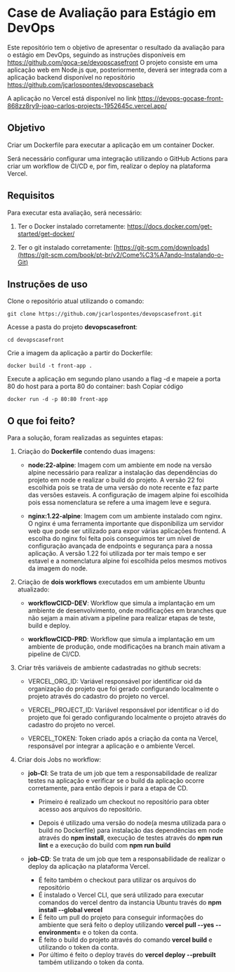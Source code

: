 # Case de Avaliação para Estágio em DevOps

Este repositório tem o objetivo de apresentar o resultado da avaliação para o estágio em DevOps, seguindo as instruções disponíveis em https://github.com/goca-se/devopscasefront
O projeto consiste em uma aplicação web em Node.js que, posteriormente, deverá ser integrada com a aplicação backend disponível no repositório https://github.com/jcarlospontes/devopscaseback

A aplicação no Vercel está disponível no link https://devops-gocase-front-868zz8ry9-joao-carlos-projects-1952645c.vercel.app/

## Objetivo

Criar um Dockerfile para executar a aplicação em um container Docker.

Será necessário configurar uma integração utilizando o GitHub Actions para criar um workflow de CI/CD e, por fim, realizar o deploy na plataforma Vercel.

## Requisitos

Para executar esta avaliação, será necessário:

1. Ter o Docker instalado corretamente: https://docs.docker.com/get-started/get-docker/
   
3. Ter o git instalado corretamente: [https://git-scm.com/downloads](https://git-scm.com/book/pt-br/v2/Come%C3%A7ando-Instalando-o-Git)

## Instruções de uso

Clone o repositório atual utilizando o comando: 
```console
git clone https://github.com/jcarlospontes/devopscasefront.git
```
Acesse a pasta do projeto **devopscasefront**:
```console
cd devopscasefront
```
Crie a imagem da aplicação a partir do Dockerfile:
```console
docker build -t front-app .
```
Execute a aplicação em segundo plano usando a flag -d e mapeie a porta 80 do host para a porta 80 do container:
bash
Copiar código

```console
docker run -d -p 80:80 front-app
```

## O que foi feito?

Para a solução, foram realizadas as seguintes etapas:
1. Criação do **Dockerfile** contendo duas imagens:
   
   - **node:22-alpine**: Imagem com um ambiente em node na versão alpine necessário para realizar a instalação das dependências do projeto em node e realizar o build do projeto. A versão 22 foi escolhida pois se trata de uma versão do note recente e faz parte das versões estaveis. A configuração de imagem alpine foi escolhida pois essa nomenclatura se refere a uma imagem leve e segura.
     
   - **nginx:1.22-alpine**: Imagem com um ambiente instalado com nginx. O nginx é uma ferramenta importante que disponibiliza um servidor web que pode ser utilizado para expor várias aplicações frontend. A escolha do nginx foi feita pois conseguimos ter um nível de configuração avançada de endpoints e segurança para a nossa aplicação. A versão 1.22 foi utilizada por ter mais tempo e ser estavel e a nomenclatura alpine foi escolhida pelos mesmos motivos da imagem do node.

3. Criação de **dois workflows** executados em um ambiente Ubuntu atualizado:
   
   - **workflowCICD-DEV**: Workflow que simula a implantação em um ambiente de desenvolvimento, onde modificações em branches que não sejam a main ativam a pipeline para realizar etapas de teste, build e deploy.
     
   - **workflowCICD-PRD**: Workflow que simula a implantação em um ambiente de produção, onde modificações na branch main ativam a pipeline de CI/CD.

5. Criar três variáveis de ambiente cadastradas no github secrets:
   
   - VERCEL_ORG_ID: Variável responsável por identificar oid da organização do projeto que foi gerado configurando localmente o projeto através do cadastro do projeto no vercel.
     
   - VERCEL_PROJECT_ID: Variável responsável por identificar o id do projeto que foi gerado configurando localmente o projeto através do cadastro do projeto no vercel.
     
   - VERCEL_TOKEN: Token criado após a criação da conta na Vercel, responsável por integrar a aplicação e o ambiente Vercel.
  
7. Criar dois Jobs no workflow:
   
   - **job-CI**: Se trata de um job que tem a responsabilidade de realizar testes na aplicação e verificar se o build da aplicação ocorre corretamente, para então depois ir para a etapa de CD.
     
     - Primeiro é realizado um checkout no repositório para obter acesso aos arquivos do repositório.
       
     - Depois é utilizado uma versão do node(a mesma utilizada para o build no Dockerfile) para instalação das dependências em node através do **npm install**, execução de testes através do **npm run lint** e a execução do build com **npm run build**
       
   - **job-CD**: Se trata de um job que tem a responsabilidade de realizar o deploy da aplicação na plataforma Vercel.
     - É feito também o checkout para utilizar os arquivos do repositório
     - É instalado o Vercel CLI, que será utilizado para executar comandos do vercel dentro da instancia Ubuntu través do **npm install --global vercel**
     - É feito um pull do projeto para conseguir informações do ambiente que será feito o deploy utilizando **vercel pull --yes --environment=<ambiente>** e o token da conta.
     - É feito o build do projeto através do comando **vercel build** e utilizando o token da conta.
     - Por último é feito o deploy través do **vercel deploy --prebuilt** também utilizando o token da conta.
